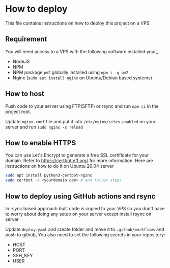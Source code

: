 # How to deploy

This file contains instructions on how to deploy this project on a VPS

## Requirement

You will need access to a VPS with the following software installed:your\_

- NodeJS
- NPM
- NPM package `pm2` globally installed using `npm i -g pm2`
- Nginx (`sudo apt install nginx` on Ubuntu/Debian based systems)

## How to host

Push code to your server using FTP(SFTP) or rsync and run `npm ci` in the project root.

Update `nginx.conf` file and put it into `/etc/nginx/sites-enabled` on your server and run `sudo nginx -s reload`

## How to enable HTTPS

You can use Let's Encrypt to generate a free SSL certificate for your domain. Refer to https://certbot.eff.org/ for more information. Here are instructions on how to do it on Ubuntu 20.04 server

```bash
sudo apt install python3-certbot-nginx
sudo certbot -d <yourdomain.com> # and follow steps
```

## How to deploy using GitHub actions and rsync

In rsync based approach built code is copied to your VPS so you don't have to worry about doing any setup on your server except install rsync on server.

Update `deploy.yaml` and create folder and move it to `.github/workflows` and push to github, You also need to set the following secrets in your repository:

- HOST
- PORT
- SSH_KEY
- USER
